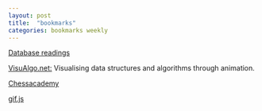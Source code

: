 ```yaml
---
layout: post
title:  "bookmarks"
categories: bookmarks weekly
---
```


[Database readings](https://github.com/rxin/db-readings)

[VisuAlgo.net:](http://www.comp.nus.edu.sg/~stevenha/visualization/) Visualising data structures and algorithms through animation.

[Chessacademy](http://www.chesscademy.com)

[gif.js](http://jnordberg.github.io/gif.js/)

